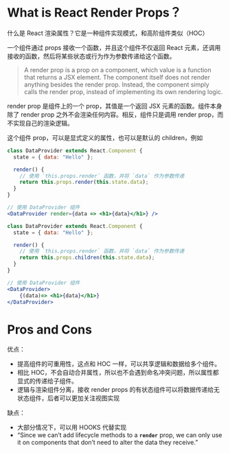 # What is React Render Props？

什么是 React 渲染属性？它是一种组件实现模式，和高阶组件类似（HOC）

一个组件通过 props 接收一个函数，并且这个组件不仅返回 React 元素，还调用接收的函数，然后将某些状态或行为作为参数传递给这个函数。

> A render prop is a prop on a component, which value is a function that returns a JSX element. The component itself does not render anything besides the render prop. Instead, the component simply calls the render prop, instead of implementing its own rendering logic.
> 

render prop 是组件上的一个 prop，其值是一个返回 JSX 元素的函数。组件本身除了 render prop 之外不会渲染任何内容。相反，组件只是调用 render prop，而不实现自己的渲染逻辑。

这个组件 prop，可以是显式定义的属性，也可以是默认的 children，例如

```jsx
class DataProvider extends React.Component {
  state = { data: "Hello" };

  render() {
    // 使用 `this.props.render` 函数，并将 `data` 作为参数传递
    return this.props.render(this.state.data);
  }
}

// 使用 DataProvider 组件
<DataProvider render={data => <h1>{data}</h1>} />
```

```jsx
class DataProvider extends React.Component {
  state = { data: "Hello" };

  render() {
    // 使用 `this.props.render` 函数，并将 `data` 作为参数传递
    return this.props.children(this.state.data);
  }
}

// 使用 DataProvider 组件
<DataProvider>
	{(data)=> <h1>{data}</h1>}
</DataProvider>
```

# Pros and Cons

优点：

- 提高组件的可重用性，这点和 HOC 一样，可以共享逻辑和数据给多个组件。
- 相比 HOC，不会自动合并属性，所以也不会遇到命名冲突问题，所以属性都显式的传递给子组件。
- 逻辑与渲染组件分离，接收 render props 的有状态组件可以将数据传递给无状态组件，后者可以更加关注视图实现

缺点：

- 大部分情况下，可以用 HOOKS 代替实现
- “Since we can’t add lifecycle methods to a **`render`** prop, we can only use it on components that don’t need to alter the data they receive.”